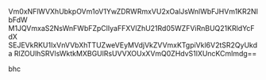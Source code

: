 Vm0xNFlWVXhUbkpOVm1oV1YwZDRWRmxVU2xOalJsWnlWbFJHVm1KR2NIbFdW
M1JQVmxaS2NsWnFWbFZpClIyaFFXVlZhU21Rd05WZFViRnBUQ21KRldYcFdX
SEJEVkRKU1IxVnVVbXhTTUZweVEyMVdjVkZVVmxKTgpiVkl6V2tSR2QyUkda
RlZOUlhSRVlsWktkMXBGUlRsUVVXOUxXVmQ0ZHdvS1lXUncKCmlmdg==

bhc